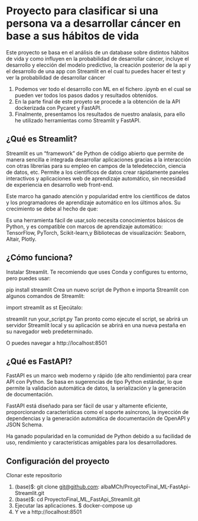 # Proyecto para clasificar si una persona va a desarrollar cáncer en base a sus hábitos de vida
Este proyecto se basa en el análisis de un database sobre distintos hábitos de vida y como influyen en la probabilidad de desarrollar cáncer, incluye el desarrollo y elección del modelo predictivo, la creación posterior de la api y el desarrollo de una app con Streamlit  en el cual tu puedes hacer el test y ver la probabilidad de desarrollar cáncer
1. Podemos ver todo el desarrollo con ML en el fichero .ipynb en el cual se pueden ver todos los pasos dados y resultados obtenidos.
2. En la parte final de este proyeto se procede a la obtención de la API dockerizada con Pycaret y FastAPI.
3. Finalmente, presentamos los resultados de nuestro analasis, para ello he utilizado herramientas como Streamlit y FastAPI.

## ¿Qué es Streamlit?

Streamlit es un “framework” de Python de código abierto que permite de manera sencilla e integrada desarrollar aplicaciones gracias a la interacción con otras librerías para su empleo en campos de la teledetección, ciencia de datos, etc. Permite a los científicos de datos crear rápidamente paneles interactivos y aplicaciones web de aprendizaje automático, sin necesidad de experiencia en desarrollo web front-end.

Este marco ha ganado atención y popularidad entre los científicos de datos y los programadores de aprendizaje automático en los últimos años. Su crecimiento se debe al hecho de que:

Es una herramienta fácil de usar,solo necesita conocimientos básicos de Python, y
es compatible con marcos  de aprendizaje automático: TensorFlow, PyTorch, Scikit-learn,y Bibliotecas de visualización: Seaborn, Altair, Plotly.

## ¿Cómo funciona?

Instalar Streamlit. Te recomiendo que uses Conda y configures tu entorno, pero puedes usar:

pip install streamlit
Crea un nuevo script de Python e importa Streamlit con algunos comandos de Streamlit:

import streamlit as st
Ejecútalo:

streamlit run your_script.py
Tan pronto como ejecute el script, se abrirá un servidor Streamlit local y su aplicación se abrirá en una nueva pestaña en su navegador web predeterminado.

O puedes navegar a http://localhost:8501

## ¿Qué es FastAPI?

FastAPI es un marco web moderno y rápido (de alto rendimiento) para crear API con Python. Se basa en sugerencias de tipo Python estándar, lo que permite la validación automática de datos, la serialización y la generación de documentación.

FastAPI está diseñado para ser fácil de usar y altamente eficiente, proporcionando características como el soporte asíncrono, la inyección de dependencias y la generación automática de documentación de OpenAPI y JSON Schema.

Ha ganado popularidad en la comunidad de Python debido a su facilidad de uso, rendimiento y características amigables para los desarrolladores.
## Configuración del proyecto

Clonar este repositorio
1. (base)$: git clone git@github.com: albaMCh/ProyectoFinal_ML-FastApi-Streamlit.git
2. (base)$: cd ProyectoFinal_ML_FastApi_Streamlit.git
3. Ejecutar las aplicaciones. $ docker-compose up
4. Y ve a http://localhost:8501
